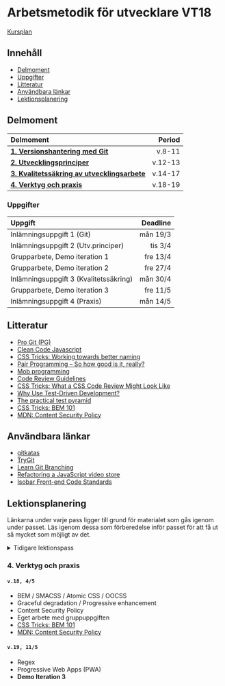 # Arbetsmetodik för utvecklare VT18

[Kursplan](Kursplan.md)

## Innehåll

* [Delmoment](#delmoment)
* [Uppgifter](#uppgifter)
* [Litteratur](#litteratur)
* [Användbara länkar](#anv%C3%A4ndbara-l%C3%A4nkar)
* [Lektionsplanering](#lektionsplanering)

## Delmoment

| Delmoment                              | Period  |
|:---------------------------------------|--------:|
| [__1. Versionshantering med Git__](#1-versionshantering-med-git) | v.8-11 |
| [__2. Utvecklingsprinciper__](#2-utvecklingsprinciper) | v.12-13 |
| [__3. Kvalitetssäkring av utvecklingsarbete__](#3-kvalitetss%C3%A4kring-av-utvecklingsarbete) | v.14-17 |
| [__4. Verktyg och praxis__](#4-verktyg-och-praxis) | v.18-19 |

### Uppgifter

| Uppgift                                | Deadline |
|:---------------------------------------|---------:|
| Inlämningsuppgift 1 (Git)              | mån 19/3 |
| Inlämningsuppgift 2 (Utv.principer)    | tis 3/4  |
| Grupparbete, Demo iteration 1          | fre 13/4 |
| Grupparbete, Demo iteration 2          | fre 27/4 |
| Inlämningsuppgift 3 (Kvalitetssäkring) | mån 30/4 |
| Grupparbete, Demo iteration 3          | fre 11/5 |
| Inlämningsuppgift 4 (Praxis)           | mån 14/5 |

## Litteratur

* [Pro Git (PG)](https://git-scm.com/book/en/v2)
* [Clean Code Javascript](https://github.com/ryanmcdermott/clean-code-javascript)
* [CSS Tricks: Working towards better naming](https://css-tricks.com/working-towards-better-naming/)
* [Pair Programming – So how good is it, really?](https://raygun.com/blog/how-good-is-pair-programming-really/)
* [Mob programming](https://www.agilealliance.org/glossary/mob-programming/)
* [Code Review Guidelines](https://www.codeproject.com/Articles/524235/Codeplusreviewplusguidelines)
* [CSS Tricks: What a CSS Code Review Might Look Like](https://css-tricks.com/what-a-css-code-review-might-look-like/)
* [Why Use Test-Driven Development?](http://news.codecademy.com/test-driven-development/)
* [The practical test pyramid](https://martinfowler.com/articles/practical-test-pyramid.html)
* [CSS Tricks: BEM 101](https://css-tricks.com/bem-101/)
* [MDN: Content Security Policy](https://developer.mozilla.org/en-US/docs/Web/HTTP/CSP)

## Användbara länkar

* [gitkatas](https://github.com/sodper/gitkatas)
* [TryGit](https://try.github.io/levels/1/challenges/1)
* [Learn Git Branching](https://learngitbranching.js.org/)
* [Refactoring a JavaScript video store](https://martinfowler.com/articles/refactoring-video-store-js/)
* [Isobar Front-end Code Standards](https://isobar-us.github.io/code-standards/)

## Lektionsplanering

Länkarna under varje pass ligger till grund för materialet som gås igenom under passet. Läs igenom dessa som förberedelse inför passet för att få ut så mycket som möjligt av det.

<details>
  <summary>Tidigare lektionspass</summary>
  <p>

### 1. Versionshantering med Git

#### `v.8, 23/2`

* Grunderna
* [PG: Getting Started](https://git-scm.com/book/en/v2/Getting-Started-About-Version-Control)
* [PG: Git Basics](https://git-scm.com/book/en/v2/Git-Basics-Getting-a-Git-Repository)

#### `v.9, 2/3`

* Branchning
* [PG: Git Branching](https://git-scm.com/book/en/v2/Git-Branching-Branches-in-a-Nutshell)  

#### `v.10, 9/3`

* Distribuerade arbetssätt
* GitHub
* [PG: Distributed Git](https://git-scm.com/book/en/v2/Distributed-Git-Distributed-Workflows)
* [PG: GitHub](https://git-scm.com/book/en/v2/GitHub-Account-Setup-and-Configuration)

#### `v.11, 16/3`

* Verktyg
  * References, Commit ranges
  * git stash, clean
  * Searching
  * git hooks
* gitk
* SourceTree
* [PG: Tools](https://git-scm.com/book/en/v2/Git-Tools-Revision-Selection)
  * Ni behöver inte läsa
    * Signing your work
    * Rerere
    * Submodules
    * Bundling
    * Replace
    * Credential Storage
* [PG: Git Hooks](https://git-scm.com/book/en/v2/Customizing-Git-Git-Hooks)

### 2. Utvecklingsprinciper

#### `v.12, 23/3`

* Vad är kvalitet
* Teknisk skuld
* Clean Code
  * Namngivning
  * Funktioner
* DRY
* Läsbarhet
* [Clean Code Javascript](https://github.com/ryanmcdermott/clean-code-javascript)
* [CSS Tricks: Working towards better naming](https://css-tricks.com/working-towards-better-naming/)

#### `v.13, 29/3`

* Refaktorisering
* Clean Code
  * Command Query Separation
  * Kommentarer
  * Objekt och klasser
* Scoutregeln
* Law of Demeter
* YAGNI
* SOLID
* [Clean Code Javascript](https://github.com/ryanmcdermott/clean-code-javascript)

### 3. Kvalitetssäkring av utvecklingsarbete

#### `v.14, 6/4`

* Parprogrammering
* Mobbprogrammering: Gästföreläsning
* Eget arbete med gruppuppgiften
* [Pair Programming – So how good is it, really?](https://raygun.com/blog/how-good-is-pair-programming-really/)
* [Mob programming](https://www.agilealliance.org/glossary/mob-programming/)

#### `v.15, 13/4`

* Kodstandard
* Kodgranskning
* Linting
* **Demo Iteration 1**
* Eget arbete med gruppuppgiften
* [Code Review Guidelines](https://www.codeproject.com/Articles/524235/Codeplusreviewplusguidelines)
* [CSS Tricks: What a CSS Code Review Might Look Like](https://css-tricks.com/what-a-css-code-review-might-look-like/)

#### `v.16, 20/4`

* Testautomatisering
* Enhetstester
* TDD
* Kodkator
* [Why Use Test-Driven Development?](http://news.codecademy.com/test-driven-development/)
* [The practical test pyramid](https://martinfowler.com/articles/practical-test-pyramid.html)
  * The Importance of (Test) Automation
  * The Test Pyramid
  * Unit tests
  * Avoid Test Duplication
  * Writing Clean Test Code

#### `v.17, 27/4`

* UI-tester
* E2E-tester
* **Demo Iteration 2**
* [The practical test pyramid](https://martinfowler.com/articles/practical-test-pyramid.html)
  * Integration Tests
  * Contract Tests
  * UI Tests
  * End-to-End Tests
  * Acceptance Tests — Do Your Features Work Correctly?
  * Exploratory Testing
  * The Confusion About Testing Terminology

  </p>
</details>

### 4. Verktyg och praxis

#### `v.18, 4/5`

* BEM / SMACSS / Atomic CSS / OOCSS
* Graceful degradation / Progressive enhancement
* Content Security Policy
* Eget arbete med gruppuppgiften
* [CSS Tricks: BEM 101](https://css-tricks.com/bem-101/)
* [MDN: Content Security Policy](https://developer.mozilla.org/en-US/docs/Web/HTTP/CSP)

#### `v.19, 11/5`

* Regex
* Progressive Web Apps (PWA)
* **Demo Iteration 3**
